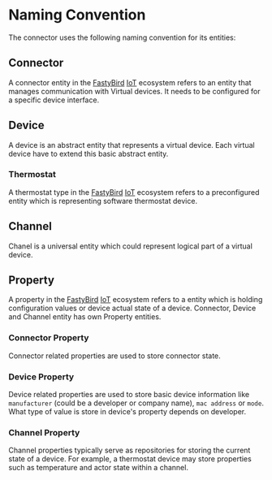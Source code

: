 # Naming Convention

The connector uses the following naming convention for its entities:

## Connector

A connector entity in the [FastyBird](https://www.fastybird.com) [IoT](https://en.wikipedia.org/wiki/Internet_of_things) ecosystem
refers to an entity that manages communication with Virtual devices. It needs to be configured for a specific device interface.

## Device

A device is an abstract entity that represents a virtual device. Each virtual device have to extend this basic abstract entity.

### Thermostat

A thermostat type in the [FastyBird](https://www.fastybird.com) [IoT](https://en.wikipedia.org/wiki/Internet_of_things) ecosystem
refers to a preconfigured entity which is representing software thermostat device.

## Channel

Chanel is a universal entity which could represent logical part of a virtual device.

## Property

A property in the [FastyBird](https://www.fastybird.com) [IoT](https://en.wikipedia.org/wiki/Internet_of_things) ecosystem refers to a entity which is holding configuration values or
device actual state of a device. Connector, Device and Channel entity has own Property entities.

### Connector Property

Connector related properties are used to store connector state.

### Device Property

Device related properties are used to store basic device information like `manufacturer` (could be a developer or company
name), `mac address` or `mode`. What type of value is store in device's property depends on developer.

### Channel Property

Channel properties typically serve as repositories for storing the current state of a device. For example, a thermostat
device may store properties such as temperature and actor state within a channel.